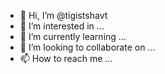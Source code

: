 - 👋 Hi, I’m @tigistshavt
- 👀 I’m interested in ...
- 🌱 I’m currently learning ...
- 💞️ I’m looking to collaborate on ...
- 📫 How to reach me ...

<!---
tigistshavt/tigistshavt is a ✨ special ✨ repository because its `README.md` (this file) appears on your GitHub profile.
You can click the Preview link to take a look at your changes.
--->
